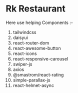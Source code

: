 # Rk Restaurant


Here use helping Components :-

01. tailwindcss
02. daisyui
03. react-router-dom
04. react-awesome-button
05. react-icons
06. react-responsive-carousel
07. swiper-js
08. axios
09. @smastrom/react-rating
10. simple-parallax-js
11. react-helmet-async
